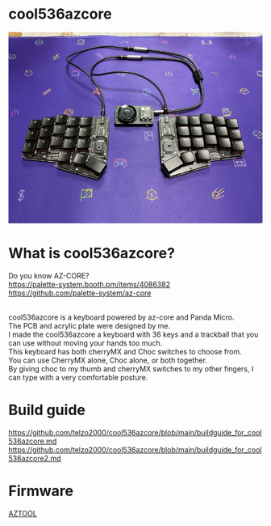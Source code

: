 # cool536azcore

![](img/img00001.jpg)

# What is cool536azcore?

Do you know AZ-CORE?
<br>
https://palette-system.booth.pm/items/4086382
<br>
https://github.com/palette-system/az-core

<br>
cool536azcore is a keyboard powered by az-core and Panda Micro.
<br>
The PCB and acrylic plate were designed by me.
<br>
I made the cool536azcore a keyboard with 36 keys and a trackball that you can use without moving your hands too much.
<br>
This keyboard has both cherryMX and Choc switches to choose from.
<br>
You can use CherryMX alone, Choc alone, or both together.
<br>
By giving choc to my thumb and cherryMX switches to my other fingers, I can type with a very comfortable posture.
<br>

# Build guide

https://github.com/telzo2000/cool536azcore/blob/main/buildguide_for_cool536azcore.md
<br>
https://github.com/telzo2000/cool536azcore/blob/main/buildguide_for_cool536azcore2.md
<br>

# Firmware
[AZTOOL](https://github.com/palette-system/aztool)

